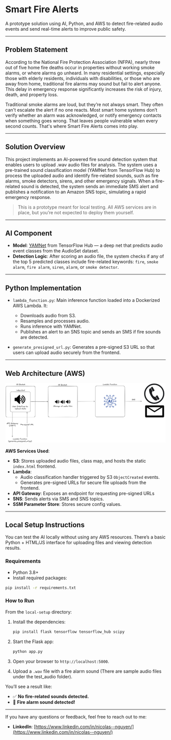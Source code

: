 # Smart Fire Alerts

A prototype solution using AI, Python, and AWS to detect fire-related audio events and send real-time alerts to improve public safety.

---

## Problem Statement

According to the National Fire Protection Association (NFPA), nearly three out of five home fire deaths occur in properties without working smoke alarms, or where alarms go unheard. In many residential settings, especially those with elderly residents, individuals with disabilities, or those who are away from home, traditional fire alarms may sound but fail to alert anyone. This delay in emergency response significantly increases the risk of injury, death, and property loss.

Traditional smoke alarms are loud, but they’re not always smart. They often can't escalate the alert if no one reacts. Most smart home systems don’t verify whether an alarm was acknowledged, or notify emergency contacts when something goes wrong. That leaves people vulnerable when every second counts. That's where Smart Fire Alerts comes into play.

---

## Solution Overview

This project implements an AI-powered fire sound detection system that enables users to upload .wav audio files for analysis. The system uses a pre-trained sound classification model (YAMNet from TensorFlow Hub) to process the uploaded audio and identify fire-related sounds, such as fire alarms, smoke detectors, sirens, and other emergency signals. When a fire-related sound is detected, the system sends an immediate SMS alert and publishes a notification to an Amazon SNS topic, simulating a rapid emergency response.

> This is a prototype meant for local testing. All AWS services are in place, but you’re not expected to deploy them yourself.

---

## AI Component

- **Model**: [YAMNet](https://tfhub.dev/google/yamnet/1) from TensorFlow Hub — a deep net that predicts audio event classes from the AudioSet dataset.
- **Detection Logic**: After scoring an audio file, the system checks if any of the top 5 predicted classes include fire-related keywords: `fire`, `smoke alarm`, `fire alarm`, `siren`, `alarm`, or `smoke detector`.

---

## Python Implementation

- `lambda_function.py`: Main inference function loaded into a Dockerized AWS Lambda. It:
  - Downloads audio from S3.
  - Resamples and processes audio.
  - Runs inference with YAMNet.
  - Publishes an alert to an SNS topic and sends an SMS if fire sounds are detected.

- `generate_presigned_url.py`: Generates a pre-signed S3 URL so that users can upload audio securely from the frontend.

---

## Web Architecture (AWS)

![Architecture](architecture.png)

**AWS Services Used**:
- **S3**: Stores uploaded audio files, class map, and hosts the static `index.html` frontend.
- **Lambda**: 
  - Audio classification handler triggered by S3 `ObjectCreated` events.
  - Generates pre-signed URLs for secure file uploads from the frontend.
- **API Gateway**: Exposes an endpoint for requesting pre-signed URLs
- **SNS**: Sends alerts via SMS and SNS topics.
- **SSM Parameter Store**: Stores secure config values.


---

## Local Setup Instructions

You can test the AI locally without using any AWS resources. There’s a basic Python + HTML/JS interface for uploading files and viewing detection results.

### Requirements

- Python 3.8+
- Install required packages:

```bash
pip install -r requirements.txt
```

### How to Run

From the `local-setup` directory:

1. Install the dependencies:

    ```bash
    pip install flask tensorflow tensorflow_hub scipy
    ```

2. Start the Flask app:

    ```bash
    python app.py
    ```

3. Open your browser to `http://localhost:5000`.

4. Upload a `.wav` file with a fire alarm sound (There are sample audio files under the test_audio folder).

You’ll see a result like:

- ✅ **No fire-related sounds detected.**
- 🚨 **Fire alarm sound detected!**

---

If you have any questions or feedback, feel free to reach out to me:

- **LinkedIn**: [https://www.linkedin.com/in/nicolas--nguyen/](https://www.linkedin.com/in/nicolas--nguyen/)
